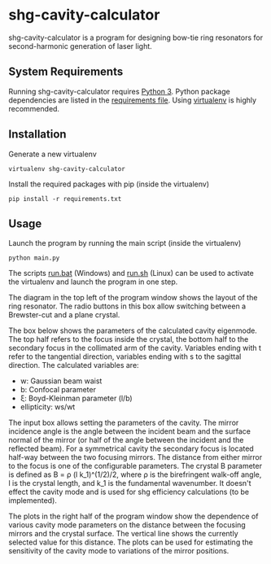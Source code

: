 # shg-cavity-calculator
shg-cavity-calculator is a program for designing bow-tie ring resonators for second-harmonic
generation of laser light.

## System Requirements
Running shg-cavity-calculator requires [Python 3](https://www.python.org/). Python package
dependencies are listed in the [requirements file](requirements.txt). Using
[virtualenv](https://virtualenv.pypa.io/en/stable/) is highly recommended.

## Installation
Generate a new virtualenv
```
virtualenv shg-cavity-calculator
```
Install the required packages with pip (inside the virtualenv)
```
pip install -r requirements.txt
```

## Usage
Launch the program by running the main script (inside the virtualenv)
```
python main.py
```
The scripts [run.bat](run.bat) (Windows) and [run.sh](run.sh) (Linux) can be used to activate the
virtualenv and launch the program in one step.

The diagram in the top left of the program window shows the layout of the ring resonator. The radio
buttons in this box allow switching between a Brewster-cut and a plane crystal.

The box below shows the parameters of the calculated cavity eigenmode. The top half refers to the
focus inside the crystal, the bottom half to the secondary focus in the collimated arm of the
cavity. Variables ending with t refer to the tangential direction, variables ending with s to the
sagittal direction. The calculated variables are:
* w: Gaussian beam waist
* b: Confocal parameter
* ξ: Boyd-Kleinman parameter (l/b)
* ellipticity: ws/wt

The input box allows setting the parameters of the cavity. The mirror incidence angle is the angle
between the incident beam and the surface normal of the mirror (or half of the angle between the
incident and the reflected beam). For a symmetrical cavity the secondary focus is located half-way
between the two focusing mirrors. The distance from either mirror to the focus is one of the 
configurable parameters. The crystal B parameter is defined as B = ρ (l k_1)^(1/2)/2, where ρ is
the birefringent walk-off angle, l is the crystal length, and k_1 is the fundamental wavenumber. It
doesn't effect the cavity mode and is used for shg efficiency calculations (to be implemented).

The plots in the right half of the program window show the dependence of various cavity mode
parameters on the distance between the focusing mirrors and the crystal surface. The vertical line
shows the currently selected value for this distance. The plots can be used for estimating the
sensitivity of the cavity mode to variations of the mirror positions.
